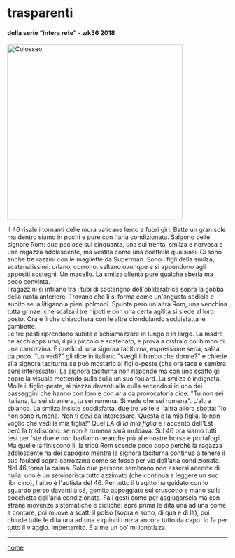 # trasparenti  

#### della serie “intera rete” - wk36 2018  
<img src="https://drive.google.com/uc?id=14TD5P1p4tmgqkKKVMjVj9KvaBNe-BuUj" alt="Colosseo" width="400">   
<!--- /interarete082.png  --->  

Il 46 risale i tornanti delle mura vaticane lento e fuori giri. Batte un gran sole ma dentro siamo in pochi e pure con l'aria condizionata. Salgono delle signore Rom: due paciose sui cinquanta, una sui trenta, smilza e nervosa e una ragazza adolescente, ma vestita come una coattella qualsiasi. Ci sono anche tre razzini con le magliette da Superman. Sono i figli della smilza, scatenatissimi: urlano, corrono, saltano ovunque e si appendono agli appositi sostegni. Un macello. La smilza allenta pure qualche sberla ma poco convinta.   
I ragazzini si infilano tra i tubi di sostengno dell'obliteratrice sopra la gobba della ruota anteriore. Trovano che lì si forma come un'angusta sediola e subito se la litigano a pieni polmoni. Spunta però un'altra Rom, una vecchina tutta grinze, che scalza i tre nipoti e con una certa agilità si siede al loro posto. Ora è lì che chiacchera con le altre ciondolando soddisfatta le gambette.  
Le tre pesti riprendono subito a schiamazzare in lungo e in largo. La madre ne acchiappa uno, il più piccolo e scatenato, e prova a distralo col bimbo di una carrozzina. È quello di una signora taciturna, espressione seria, salita da poco. "Lo vedi?" gli dice in italiano "svegli il bimbo che dorme?" e chiede alla  signora taciturna se può mostarlo al figlio-peste (che ora tace e sembra pure interessato). La signora taciturna non risponde ma con uno scatto gli copre la visuale mettendo sulla culla un suo foulard. La smilza è indignata. Molla il figlio-peste, si piazza davanti alla culla sedendosi in uno dei passeggini che hanno con loro e con aria da provocatoria dice: "Tu non sei italiana, tu sei straniera, tu sei rumena. Si vede che sei rumena". L'altra sbianca. La smilza insiste soddisfatta, due tre volte e l'altra allora sbotta: "Io non sono rumena. Non ti devi da interessare. Questa è la mia figlia. Io non voglio che vedi la mia figlia!" Quel *LA* di *la mia figlia* e l'accento dell'Est però la tradiscono: se non è rumena sarà moldava.
Sul 46 ora siamo tutti tesi per 'ste due e non badiamo neanche più alle nostre borse e portafogli. Ma quelle la finiscono lì: la tribù Rom scende poco dopo perchè la ragazza adolescente ha dei capogiro mentre la signora taciturna continua a tenere il suo foulard sopra carrozzina come se fosse per via dell'aria condizionata.  
Nel 46 torna la calma. Solo due persone sembrano non essersi accorte di nulla: uno è un seminarista tutto azzimato (che continua a leggere un suo libricino), l'altro è l'autista del 46. Per tutto il tragitto ha guidato con lo sguardo perso davanti a sé, gomito appoggiato sul cruscotto e mano sulla bocchetta dell'aria condizionata. Fa i gesti come per asgiugarsela ma con strane movenze sistematiche e cicliche: apre prima le dita una ad una come a contare, poi muove a scatti il polso (sopra e sotto, di qua e di là), poi chiude tutte le dita una ad una e quindi rinizia ancora tutto da capo. lo fa per tutto il viaggio. Imperterrito. E a me un po' mi ipnotizza.    
  

---  
[home](/interarete.md) 
